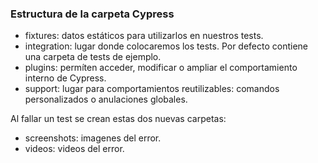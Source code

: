 ### Estructura de la carpeta Cypress

* fixtures: datos estáticos para utilizarlos en nuestros tests.
* integration: lugar donde colocaremos los tests. Por defecto contiene una carpeta de tests de ejemplo. 
* plugins: permíten acceder, modificar o ampliar el comportamiento interno de Cypress.
* support: lugar para comportamientos reutilizables: comandos personalizados o anulaciones globales. 

Al fallar un test se crean estas dos nuevas carpetas:

* screenshots: imagenes del error.
* videos: videos del error. 
 